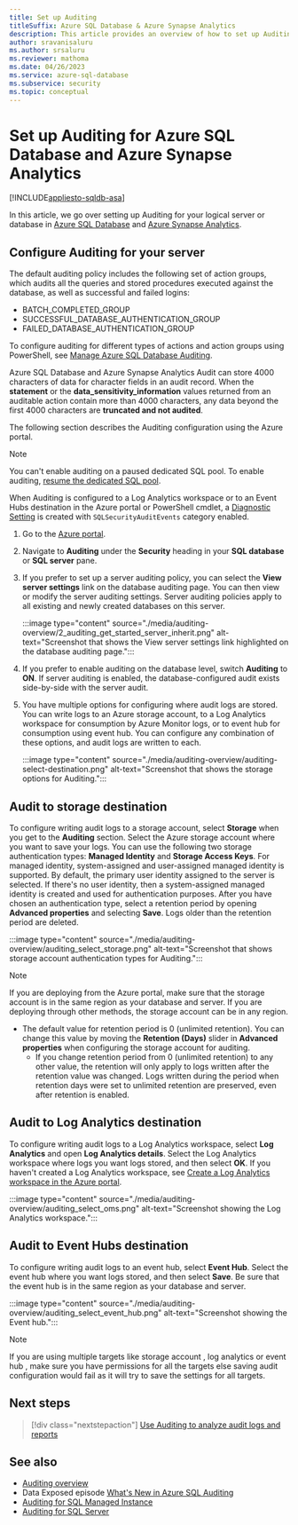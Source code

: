 ```yaml
---
title: Set up Auditing
titleSuffix: Azure SQL Database & Azure Synapse Analytics
description: This article provides an overview of how to set up Auditing and storing those audits to an Azure storage account, Log Analytics workspace, or Event Hubs destination.
author: sravanisaluru
ms.author: srsaluru
ms.reviewer: mathoma
ms.date: 04/26/2023
ms.service: azure-sql-database
ms.subservice: security
ms.topic: conceptual
---
```

# Set up Auditing for Azure SQL Database and Azure Synapse Analytics

[!INCLUDE[appliesto-sqldb-asa](../includes/appliesto-sqldb-asa.md)]

In this article, we go over setting up Auditing for your logical server or database in [Azure SQL Database](sql-database-paas-overview.md) and [Azure Synapse Analytics](/azure/synapse-analytics/sql-data-warehouse/sql-data-warehouse-overview-what-is).

## Configure Auditing for your server

The default auditing policy includes the following set of action groups, which audits all the queries and stored procedures executed against the database, as well as successful and failed logins:

- BATCH_COMPLETED_GROUP
- SUCCESSFUL_DATABASE_AUTHENTICATION_GROUP
- FAILED_DATABASE_AUTHENTICATION_GROUP

To configure auditing for different types of actions and action groups using PowerShell, see [Manage Azure SQL Database Auditing](auditing-manage-using-api.md).

Azure SQL Database and Azure Synapse Analytics Audit can store 4000 characters of data for character fields in an audit record. When the **statement** or the **data_sensitivity_information** values returned from an auditable action contain more than 4000 characters, any data beyond the first 4000 characters are **truncated and not audited**.

The following section describes the Auditing configuration using the Azure portal.

> [!NOTE]  
> You can't enable auditing on a paused dedicated SQL pool. To enable auditing, [resume the dedicated SQL pool](/azure/synapse-analytics/sql-data-warehouse/pause-and-resume-compute-portal).
>
> When Auditing is configured to a Log Analytics workspace or to an Event Hubs destination in the Azure portal or PowerShell cmdlet, a [Diagnostic Setting](/azure/azure-monitor/essentials/diagnostic-settings) is created with `SQLSecurityAuditEvents` category enabled.

1. Go to the [Azure portal](https://portal.azure.com).
1. Navigate to **Auditing** under the **Security** heading in your **SQL database** or **SQL server** pane.
1. If you prefer to set up a server auditing policy, you can select the **View server settings** link on the database auditing page. You can then view or modify the server auditing settings. Server auditing policies apply to all existing and newly created databases on this server.

   :::image type="content" source="./media/auditing-overview/2_auditing_get_started_server_inherit.png" alt-text="Screenshot that shows the View server settings link highlighted on the database auditing page.":::

1. If you prefer to enable auditing on the database level, switch **Auditing** to **ON**. If server auditing is enabled, the database-configured audit exists side-by-side with the server audit.

1. You have multiple options for configuring where audit logs are stored. You can write logs to an Azure storage account, to a Log Analytics workspace for consumption by Azure Monitor logs, or to event hub for consumption using event hub. You can configure any combination of these options, and audit logs are written to each.

   :::image type="content" source="./media/auditing-overview/auditing-select-destination.png" alt-text="Screenshot that shows the storage options for Auditing.":::

## Audit to storage destination

To configure writing audit logs to a storage account, select **Storage** when you get to the **Auditing** section. Select the Azure storage account where you want to save your logs. You can use the following two storage authentication types: **Managed Identity** and **Storage Access Keys**. For managed identity, system-assigned and user-assigned managed identity is supported. By default, the primary user identity assigned to the server is selected. If there's no user identity, then a system-assigned managed identity is created and used for authentication purposes. After you have chosen an authentication type, select a retention period by opening **Advanced properties** and selecting **Save**. Logs older than the retention period are deleted.

:::image type="content" source="./media/auditing-overview/auditing_select_storage.png" alt-text="Screenshot that shows storage account authentication types for Auditing.":::

> [!NOTE]  
> If you are deploying from the Azure portal, make sure that the storage account is in the same region as your database and server. If you are deploying through other methods, the storage account can be in any region.

- The default value for retention period is 0 (unlimited retention). You can change this value by moving the **Retention (Days)** slider in **Advanced properties** when configuring the storage account for auditing.
  - If you change retention period from 0 (unlimited retention) to any other value, the retention will only apply to logs written after the retention value was changed. Logs written during the period when retention days were set to unlimited retention are preserved, even after retention is enabled.

## Audit to Log Analytics destination

To configure writing audit logs to a Log Analytics workspace, select **Log Analytics** and open **Log Analytics details**. Select the Log Analytics workspace where logs you want logs stored, and then select **OK**. If you haven't created a Log Analytics workspace, see [Create a Log Analytics workspace in the Azure portal](/azure/azure-monitor/logs/quick-create-workspace).

:::image type="content" source="./media/auditing-overview/auditing_select_oms.png" alt-text="Screenshot showing the Log Analytics workspace.":::

## Audit to Event Hubs destination

To configure writing audit logs to an event hub, select **Event Hub**. Select the event hub where you want logs stored, and then select **Save**. Be sure that the event hub is in the same region as your database and server.

:::image type="content" source="./media/auditing-overview/auditing_select_event_hub.png" alt-text="Screenshot showing the Event hub.":::

> [!NOTE]
> If you are using multiple targets like storage account , log analytics or event hub , make sure you have permissions for all the targets else saving audit configuration would fail as it will try to save the settings for all targets. 

## Next steps

> [!div class="nextstepaction"]
> [Use Auditing to analyze audit logs and reports](auditing-analyze-audit-logs.md)

## See also

- [Auditing overview](auditing-overview.md)
- Data Exposed episode [What's New in Azure SQL Auditing](/Shows/Data-Exposed/Whats-New-in-Azure-SQL-Auditing)
- [Auditing for SQL Managed Instance](../managed-instance/auditing-configure.md)
- [Auditing for SQL Server](/sql/relational-databases/security/auditing/sql-server-audit-database-engine)
